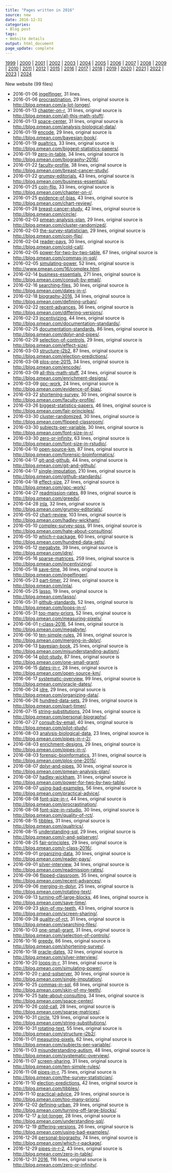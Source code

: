 ```yaml
---
title: "Pages written in 2016"
source: new
date: 2016-12-31
categories:
- Blog post
tags:
- Website details
output: html_document
page_update: complete
---
```

 
[1999](http://new.pmean.com/1999/) | [2000](http://new.pmean.com/2000/) | [2001](http://new.pmean.com/2001/) | [2002](http://new.pmean.com/2002/) | [2003](http://new.pmean.com/2003/) | [2004](http://new.pmean.com/2004/) | [2005](http://new.pmean.com/2005/) | [2006](http://new.pmean.com/2006/) | [2007](http://new.pmean.com/2007/) | [2008](http://new.pmean.com/2008/) | [2009](http://new.pmean.com/2009/) | [2010](http://new.pmean.com/2010/) | [2011](http://new.pmean.com/2011/) | [2012](http://new.pmean.com/2012/) | [2015](http://new.pmean.com/2015/) | [2016](http://new.pmean.com/2016/) | [2017](http://new.pmean.com/2017/) | [2018](http://new.pmean.com/2018/) | [2019](http://new.pmean.com/2019/) | [2020](http://new.pmean.com/2020/) | [2021](http://new.pmean.com/2021/) | [2022](http://new.pmean.com/2022/) | [2023](http://new.pmean.com/2023/) | [2024](http://new.pmean.com/2024/)
 
New website (99 files)
 
+ 2016-01-06 [ingelfinger](http://new.pmean.com/ingelfinger/),  31 lines.  
+ 2016-01-06 [procrastination](http://new.pmean.com/procrastination/),  29 lines, original source is http://blog.pmean.com/a-lot-longer/.  
+ 2016-01-13 [chapter-on-r](http://new.pmean.com/chapter-on-r/),  31 lines, original source is http://blog.pmean.com/all-this-math-stuff/.  
+ 2016-01-13 [space-center](http://new.pmean.com/space-center/),  31 lines, original source is http://blog.pmean.com/analysis-biological-data/.  
+ 2016-01-19 [encode](http://new.pmean.com/encode/),  29 lines, original source is http://blog.pmean.com/bayesian-book/.  
+ 2016-01-19 [qualtrics](http://new.pmean.com/qualtrics/),  33 lines, original source is http://blog.pmean.com/biggest-statistics-papers/.  
+ 2016-01-19 [zero-in-table](http://new.pmean.com/zero-in-table/),  34 lines, original source is http://blog.pmean.com/biography-2016/.  
+ 2016-01-22 [faculty-profile](http://new.pmean.com/faculty-profile/),  38 lines, original source is http://blog.pmean.com/breast-cancer-study/.  
+ 2016-01-22 [grumpy-editorials](http://new.pmean.com/grumpy-editorials/),  43 lines, original source is http://blog.pmean.com/business-essentials/.  
+ 2016-01-25 [coin-flip](http://new.pmean.com/coin-flip/),  33 lines, original source is http://blog.pmean.com/chapter-on-r/.  
+ 2016-01-25 [evidence-of-bias](http://new.pmean.com/evidence-of-bias/),  43 lines, original source is http://blog.pmean.com/chart-review/.  
+ 2016-01-28 [breast-cancer-study](http://new.pmean.com/breast-cancer-study/),  42 lines, original source is http://blog.pmean.com/circle/.  
+ 2016-02-03 [pmean-analysis-plan](http://new.pmean.com/pmean-analysis-plan/),  29 lines, original source is http://blog.pmean.com/cluster-randomized/.  
+ 2016-02-03 [the-survey-statistician](http://new.pmean.com/the-survey-statistician/),  29 lines, original source is http://blog.pmean.com/coin-flip/.  
+ 2016-02-04 [reader-pays](http://new.pmean.com/reader-pays/),  30 lines, original source is http://blog.pmean.com/cold-call/.  
+ 2016-02-05 [power-for-two-by-two-table](http://new.pmean.com/power-for-two-by-two-table/),  67 lines, original source is http://blog.pmean.com/commas-in-sql/.  
+ 2016-02-05 [simulating-power](http://new.pmean.com/simulating-power/),  52 lines, original source is http://www.pmean.com/16/complex.html.  
+ 2016-02-14 [business-essentials](http://new.pmean.com/business-essentials/),  271 lines, original source is http://blog.pmean.com/consult-by-email/.  
+ 2016-02-16 [searching-files](http://new.pmean.com/searching-files/),  30 lines, original source is http://blog.pmean.com/dates-in-r/.  
+ 2016-02-18 [biography-2016](http://new.pmean.com/biography-2016/),  34 lines, original source is http://blog.pmean.com/defining-urban/.  
+ 2016-02-22 [recent-advances](http://new.pmean.com/recent-advances/),  36 lines, original source is http://blog.pmean.com/differing-versions/.  
+ 2016-02-23 [incentivizing](http://new.pmean.com/incentivizing/),  44 lines, original source is http://blog.pmean.com/documentation-standards/.  
+ 2016-02-25 [documentation-standards](http://new.pmean.com/documentation-standards/),  86 lines, original source is http://blog.pmean.com/dplyr-and-pipes/.  
+ 2016-02-29 [selection-of-controls](http://new.pmean.com/selection-of-controls/),  29 lines, original source is http://blog.pmean.com/effect-size/.  
+ 2016-03-03 [structure-i2b2](http://new.pmean.com/structure-i2b2/),  87 lines, original source is http://blog.pmean.com/election-predictions/.  
+ 2016-03-08 [plos-one-2015](http://new.pmean.com/plos-one-2015/),  34 lines, original source is http://blog.pmean.com/encode/.  
+ 2016-03-09 [all-this-math-stuff](http://new.pmean.com/all-this-math-stuff/),  24 lines, original source is http://blog.pmean.com/enrichment-designs/.  
+ 2016-03-09 [gpc-work](http://new.pmean.com/gpc-work/),  24 lines, original source is http://blog.pmean.com/evidence-of-bias/.  
+ 2016-03-22 [shortening-survey](http://new.pmean.com/shortening-survey/),  30 lines, original source is http://blog.pmean.com/faculty-profile/.  
+ 2016-03-26 [biggest-statistics-papers](http://new.pmean.com/biggest-statistics-papers/),  46 lines, original source is http://blog.pmean.com/fair-principles/.  
+ 2016-03-30 [cluster-randomized](http://new.pmean.com/cluster-randomized/),  30 lines, original source is http://blog.pmean.com/flipped-classroom/.  
+ 2016-03-30 [subjects-per-variable](http://new.pmean.com/subjects-per-variable/),  30 lines, original source is http://blog.pmean.com/font-size-in-r/.  
+ 2016-03-30 [zero-or-infinity](http://new.pmean.com/zero-or-infinity/),  63 lines, original source is http://blog.pmean.com/font-size-in-rstudio/.  
+ 2016-04-10 [open-source-km](http://new.pmean.com/open-source-km/),  87 lines, original source is http://blog.pmean.com/forensic-bioinformatics/.  
+ 2016-04-17 [git-and-github](http://new.pmean.com/git-and-github/),  44 lines, original source is http://blog.pmean.com/git-and-github/.  
+ 2016-04-17 [single-imputation](http://new.pmean.com/single-imputation/),  210 lines, original source is http://blog.pmean.com/github-standards/.  
+ 2016-04-18 [effect-size](http://new.pmean.com/effect-size/),  27 lines, original source is http://blog.pmean.com/gpc-work/.  
+ 2016-04-27 [readmission-rates](http://new.pmean.com/readmission-rates/),  89 lines, original source is http://blog.pmean.com/greedy/.  
+ 2016-04-28 [inla](http://new.pmean.com/inla/),  32 lines, original source is http://blog.pmean.com/grumpy-editorials/.  
+ 2016-05-02 [chart-review](http://new.pmean.com/chart-review/),  103 lines, original source is http://blog.pmean.com/hadley-wickham/.  
+ 2016-05-10 [complex-survey-spss](http://new.pmean.com/complex-survey-spss/),  91 lines, original source is http://blog.pmean.com/hate-about-consulting/.  
+ 2016-05-10 [which-r-package](http://new.pmean.com/which-r-package/),  60 lines, original source is http://blog.pmean.com/hundred-data-sets/.  
+ 2016-05-12 [megabyte](http://new.pmean.com/megabyte/),  39 lines, original source is http://blog.pmean.com/idre/.  
+ 2016-05-16 [sparse-matrices](http://new.pmean.com/sparse-matrices/),  259 lines, original source is http://blog.pmean.com/incentivizing/.  
+ 2016-05-18 [save-time](http://new.pmean.com/save-time/),  36 lines, original source is http://blog.pmean.com/ingelfinger/.  
+ 2016-05-23 [part-timer](http://new.pmean.com/part-timer/),  22 lines, original source is http://blog.pmean.com/inla/.  
+ 2016-05-25 [lasso](http://new.pmean.com/lasso/),  19 lines, original source is http://blog.pmean.com/lasso/.  
+ 2016-05-31 [github-standards](http://new.pmean.com/github-standards/),  52 lines, original source is http://blog.pmean.com/loops-in-r/.  
+ 2016-05-31 [too-many-priors](http://new.pmean.com/too-many-priors/),  52 lines, original source is http://blog.pmean.com/measuring-pixels/.  
+ 2016-06-01 [r-class-2016](http://new.pmean.com/r-class-2016/),  54 lines, original source is http://blog.pmean.com/megabyte/.  
+ 2016-06-10 [ten-simple-rules](http://new.pmean.com/ten-simple-rules/),  26 lines, original source is http://blog.pmean.com/merging-in-dplyr/.  
+ 2016-06-13 [bayesian-book](http://new.pmean.com/bayesian-book/),  25 lines, original source is http://blog.pmean.com/misunderstanding-autism/.  
+ 2016-06-14 [pilot-study](http://new.pmean.com/pilot-study/),  87 lines, original source is http://blog.pmean.com/one-small-grant/.  
+ 2016-06-15 [dates-in-r](http://new.pmean.com/dates-in-r/),  28 lines, original source is http://blog.pmean.com/open-source-km/.  
+ 2016-06-17 [systematic-overview](http://new.pmean.com/systematic-overview/),  99 lines, original source is http://blog.pmean.com/oracle-dates/.  
+ 2016-06-24 [idre](http://new.pmean.com/idre/),  29 lines, original source is http://blog.pmean.com/organizing-data/.  
+ 2016-06-26 [hundred-data-sets](http://new.pmean.com/hundred-data-sets/),  29 lines, original source is http://blog.pmean.com/part-timer/.  
+ 2016-07-15 [string-substitutions](http://new.pmean.com/string-substitutions/),  204 lines, original source is http://blog.pmean.com/personal-biography/.  
+ 2016-07-27 [consult-by-email](http://new.pmean.com/consult-by-email/),  40 lines, original source is http://blog.pmean.com/pilot-study/.  
+ 2016-08-03 [analysis-biological-data](http://new.pmean.com/analysis-biological-data/),  23 lines, original source is http://blog.pmean.com/pipes-in-r-2/.  
+ 2016-08-03 [enrichment-designs](http://new.pmean.com/enrichment-designs/),  29 lines, original source is http://blog.pmean.com/pipes-in-r/.  
+ 2016-08-03 [forensic-bioinformatics](http://new.pmean.com/forensic-bioinformatics/),  31 lines, original source is http://blog.pmean.com/plos-one-2015/.  
+ 2016-08-07 [dplyr-and-pipes](http://new.pmean.com/dplyr-and-pipes/),  30 lines, original source is http://blog.pmean.com/pmean-analysis-plan/.  
+ 2016-08-07 [hadley-wickham](http://new.pmean.com/hadley-wickham/),  31 lines, original source is http://blog.pmean.com/power-for-two-by-two-table/.  
+ 2016-08-07 [using-bad-examples](http://new.pmean.com/using-bad-examples/),  56 lines, original source is http://blog.pmean.com/practical-advice/.  
+ 2016-08-08 [font-size-in-r](http://new.pmean.com/font-size-in-r/),  44 lines, original source is http://blog.pmean.com/procrastination/.  
+ 2016-08-08 [font-size-in-rstudio](http://new.pmean.com/font-size-in-rstudio/),  30 lines, original source is http://blog.pmean.com/quality-of-rct/.  
+ 2016-08-15 [tibbles](http://new.pmean.com/tibbles/),  31 lines, original source is http://blog.pmean.com/qualtrics/.  
+ 2016-08-15 [understanding-sql](http://new.pmean.com/understanding-sql/),  29 lines, original source is http://blog.pmean.com/r-and-sqlserver/.  
+ 2016-08-25 [fair-principles](http://new.pmean.com/fair-principles/),  29 lines, original source is http://blog.pmean.com/r-class-2016/.  
+ 2016-09-01 [organizing-data](http://new.pmean.com/organizing-data/),  30 lines, original source is http://blog.pmean.com/reader-pays/.  
+ 2016-09-01 [silver-interview](http://new.pmean.com/silver-interview/),  34 lines, original source is http://blog.pmean.com/readmission-rates/.  
+ 2016-09-06 [flipped-classroom](http://new.pmean.com/flipped-classroom/),  35 lines, original source is http://blog.pmean.com/recent-advances/.  
+ 2016-09-06 [merging-in-dplyr](http://new.pmean.com/merging-in-dplyr/),  25 lines, original source is http://blog.pmean.com/rotating-text/.  
+ 2016-09-13 [turning-off-large-blocks](http://new.pmean.com/turning-off-large-blocks/),  46 lines, original source is http://blog.pmean.com/save-time/.  
+ 2016-09-23 [skin-of-my-teeth](http://new.pmean.com/skin-of-my-teeth/),  43 lines, original source is http://blog.pmean.com/screen-sharing/.  
+ 2016-09-28 [quality-of-rct](http://new.pmean.com/quality-of-rct/),  31 lines, original source is http://blog.pmean.com/searching-files/.  
+ 2016-10-03 [one-small-grant](http://new.pmean.com/one-small-grant/),  31 lines, original source is http://blog.pmean.com/selection-of-controls/.  
+ 2016-10-16 [greedy](http://new.pmean.com/greedy/),  86 lines, original source is http://blog.pmean.com/shortening-survey/.  
+ 2016-10-18 [oracle-dates](http://new.pmean.com/oracle-dates/),  32 lines, original source is http://blog.pmean.com/silver-interview/.  
+ 2016-10-20 [loops-in-r](http://new.pmean.com/loops-in-r/),  31 lines, original source is http://blog.pmean.com/simulating-power/.  
+ 2016-10-20 [r-and-sqlserver](http://new.pmean.com/r-and-sqlserver/),  30 lines, original source is http://blog.pmean.com/single-imputation/.  
+ 2016-10-25 [commas-in-sql](http://new.pmean.com/commas-in-sql/),  68 lines, original source is http://blog.pmean.com/skin-of-my-teeth/.  
+ 2016-10-25 [hate-about-consulting](http://new.pmean.com/hate-about-consulting/),  34 lines, original source is http://blog.pmean.com/space-center/.  
+ 2016-10-26 [cold-call](http://new.pmean.com/cold-call/),  28 lines, original source is http://blog.pmean.com/sparse-matrices/.  
+ 2016-10-31 [circle](http://new.pmean.com/circle/),  129 lines, original source is http://blog.pmean.com/string-substitutions/.  
+ 2016-10-31 [rotating-text](http://new.pmean.com/rotating-text/),  55 lines, original source is http://blog.pmean.com/structure-i2b2/.  
+ 2016-11-01 [measuring-pixels](http://new.pmean.com/measuring-pixels/),  62 lines, original source is http://blog.pmean.com/subjects-per-variable/.  
+ 2016-11-03 [misunderstanding-autism](http://new.pmean.com/misunderstanding-autism/),  48 lines, original source is http://blog.pmean.com/systematic-overview/.  
+ 2016-11-07 [screen-sharing](http://new.pmean.com/screen-sharing/),  31 lines, original source is http://blog.pmean.com/ten-simple-rules/.  
+ 2016-11-08 [pipes-in-r](http://new.pmean.com/pipes-in-r/),  75 lines, original source is http://blog.pmean.com/the-survey-statistician/.  
+ 2016-11-10 [election-predictions](http://new.pmean.com/election-predictions/),  42 lines, original source is http://blog.pmean.com/tibbles/.  
+ 2016-11-10 [practical-advice](http://new.pmean.com/practical-advice/),  29 lines, original source is http://blog.pmean.com/too-many-priors/.  
+ 2016-12-02 [defining-urban](http://new.pmean.com/defining-urban/),  29 lines, original source is http://blog.pmean.com/turning-off-large-blocks/.  
+ 2016-12-17 [a-lot-longer](http://new.pmean.com/a-lot-longer/),  28 lines, original source is http://blog.pmean.com/understanding-sql/.  
+ 2016-12-19 [differing-versions](http://new.pmean.com/differing-versions/),  26 lines, original source is http://blog.pmean.com/using-bad-examples/.  
+ 2016-12-26 [personal-biography](http://new.pmean.com/personal-biography/),  74 lines, original source is http://blog.pmean.com/which-r-package/.  
+ 2016-12-29 [pipes-in-r-2](http://new.pmean.com/pipes-in-r-2/),  43 lines, original source is http://blog.pmean.com/zero-in-table/.  
+ 2016-12-31 [2016](http://new.pmean.com/2016/),  116 lines, original source is http://blog.pmean.com/zero-or-infinity/.
 
